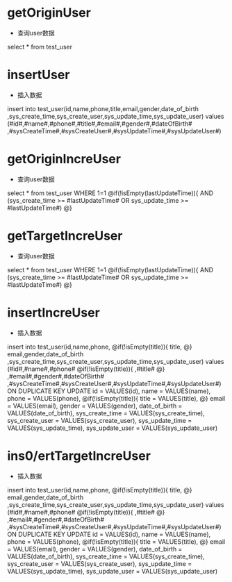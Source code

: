 getOriginUser
===
* 查询user数据

select * from test_user



insertUser
===
* 插入数据

insert into test_user(id,name,phone,title,email,gender,date_of_birth
    ,sys_create_time,sys_create_user,sys_update_time,sys_update_user)
values (#id#,#name#,#phone#,#title#,#email#,#gender#,#dateOfBirth#
    ,#sysCreateTime#,#sysCreateUser#,#sysUpdateTime#,#sysUpdateUser#)


getOriginIncreUser
===
* 查询user数据

select * from test_user
WHERE 1=1
@if(!isEmpty(lastUpdateTime)){
AND (sys_create_time >= #lastUpdateTime# OR sys_update_time >= #lastUpdateTime#)
@}

getTargetIncreUser
===
* 查询user数据

select * from test_user
WHERE 1=1
@if(!isEmpty(lastUpdateTime)){
AND (sys_create_time >= #lastUpdateTime# OR sys_update_time >= #lastUpdateTime#)
@}

insertIncreUser
===
* 插入数据

insert into test_user(id,name,phone,
@if(!isEmpty(title)){
title,
@}
email,gender,date_of_birth
    ,sys_create_time,sys_create_user,sys_update_time,sys_update_user)
values (#id#,#name#,#phone#
@if(!isEmpty(title)){
,#title#
@}
,#email#,#gender#,#dateOfBirth#
    ,#sysCreateTime#,#sysCreateUser#,#sysUpdateTime#,#sysUpdateUser#)
ON DUPLICATE KEY UPDATE 
id = VALUES(id),
name = VALUES(name),
phone = VALUES(phone),
@if(!isEmpty(title)){
title = VALUES(title),
@}
email = VALUES(email),
gender = VALUES(gender),
date_of_birth = VALUES(date_of_birth),
sys_create_time = VALUES(sys_create_time),
sys_create_user = VALUES(sys_create_user),
sys_update_time = VALUES(sys_update_time),
sys_update_user = VALUES(sys_update_user)

ins0/ertTargetIncreUser
===
* 插入数据

insert into test_user(id,name,phone,
@if(!isEmpty(title)){
title,
@}
email,gender,date_of_birth
,sys_create_time,sys_create_user,sys_update_time,sys_update_user)
values (#id#,#name#,#phone#
@if(!isEmpty(title)){
,#title#
@}
,#email#,#gender#,#dateOfBirth#
,#sysCreateTime#,#sysCreateUser#,#sysUpdateTime#,#sysUpdateUser#)
ON DUPLICATE KEY UPDATE
id = VALUES(id),
name = VALUES(name),
phone = VALUES(phone),
@if(!isEmpty(title)){
title = VALUES(title),
@}
email = VALUES(email),
gender = VALUES(gender),
date_of_birth = VALUES(date_of_birth),
sys_create_time = VALUES(sys_create_time),
sys_create_user = VALUES(sys_create_user),
sys_update_time = VALUES(sys_update_time),
sys_update_user = VALUES(sys_update_user)
